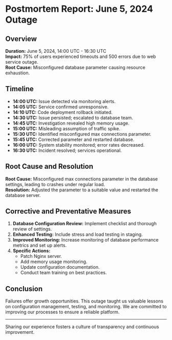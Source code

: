 # Postmortem Report: June 5, 2024 Outage

## Overview

**Duration:** June 5, 2024, 14:00 UTC - 16:30 UTC  
**Impact:** 75% of users experienced timeouts and 500 errors due to web service outage.  
**Root Cause:** Misconfigured database parameter causing resource exhaustion.

## Timeline

- **14:00 UTC:** Issue detected via monitoring alerts.
- **14:05 UTC:** Service confirmed unresponsive.
- **14:10 UTC:** Code deployment rollback initiated.
- **14:30 UTC:** Issue persisted; escalated to database team.
- **14:45 UTC:** Investigation revealed high memory usage.
- **15:00 UTC:** Misleading assumption of traffic spike.
- **15:30 UTC:** Identified misconfigured max connections parameter.
- **15:45 UTC:** Corrected parameter and restarted database.
- **16:00 UTC:** System stability monitored; error rates decreased.
- **16:30 UTC:** Incident resolved; services operational.

## Root Cause and Resolution

**Root Cause:** Misconfigured max connections parameter in the database settings, leading to crashes under regular load.  
**Resolution:** Adjusted the parameter to a suitable value and restarted the database server.

## Corrective and Preventative Measures

1. **Database Configuration Review:** Implement checklist and thorough review of settings.
2. **Enhanced Testing:** Include stress and load testing in staging.
3. **Improved Monitoring:** Increase monitoring of database performance metrics and set up alerts.
4. **Specific Actions:**
   - Patch Nginx server.
   - Add memory usage monitoring.
   - Update configuration documentation.
   - Conduct team training on best practices.

## Conclusion

Failures offer growth opportunities. This outage taught us valuable lessons on configuration management, testing, and monitoring. We are committed to improving our processes to ensure a reliable platform.

---
Sharing our experience fosters a culture of transparency and continuous improvement.

